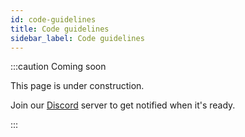```yaml
---
id: code-guidelines
title: Code guidelines
sidebar_label: Code guidelines
---
```


:::caution Coming soon

This page is under construction.

Join our [Discord](https://discord.traxion.dev/) server to get notified when it's ready.

:::
